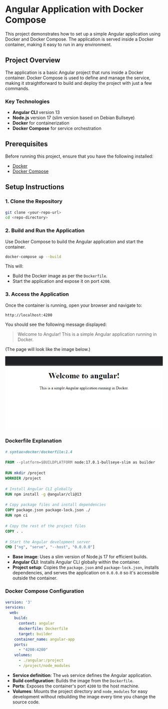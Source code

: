 # Angular Application with Docker Compose

This project demonstrates how to set up a simple Angular application using Docker and Docker Compose. The application is served inside a Docker container, making it easy to run in any environment.

## Project Overview

The application is a basic Angular project that runs inside a Docker container. Docker Compose is used to define and manage the service, making it straightforward to build and deploy the project with just a few commands.

### Key Technologies

- **Angular CLI** version 13
- **Node.js** version 17 (slim version based on Debian Bullseye)
- **Docker** for containerization
- **Docker Compose** for service orchestration

## Prerequisites

Before running this project, ensure that you have the following installed:

- [Docker](https://docs.docker.com/get-docker/)
- [Docker Compose](https://docs.docker.com/compose/install/)

## Setup Instructions

### 1. Clone the Repository

```bash
git clone <your-repo-url>
cd <repo-directory>
```

### 2. Build and Run the Application

Use Docker Compose to build the Angular application and start the container.

```bash
docker-compose up --build
```

This will:

- Build the Docker image as per the `Dockerfile`.
- Start the application and expose it on port `4200`.

### 3. Access the Application

Once the container is running, open your browser and navigate to:

```
http://localhost:4200
```

You should see the following message displayed:

> Welcome to Angular! This is a simple Angular application running in Docker.

(The page will look like the image below.)

![Application Screenshot](./sample.png)

### Dockerfile Explanation

```dockerfile
# syntax=docker/dockerfile:1.4

FROM --platform=$BUILDPLATFORM node:17.0.1-bullseye-slim as builder

RUN mkdir /project
WORKDIR /project

# Install Angular CLI globally
RUN npm install -g @angular/cli@13

# Copy package files and install dependencies
COPY package.json package-lock.json ./
RUN npm ci

# Copy the rest of the project files
COPY . .

# Start the Angular development server
CMD ["ng", "serve", "--host", "0.0.0.0"]
```

- **Base image**: Uses a slim version of Node.js 17 for efficient builds.
- **Angular CLI**: Installs Angular CLI globally within the container.
- **Project setup**: Copies the `package.json` and `package-lock.json`, installs dependencies, and serves the application on `0.0.0.0` so it's accessible outside the container.

### Docker Compose Configuration

```yaml
version: '3'
services:
  web:
    build:
      context: angular
      dockerfile: Dockerfile
      target: builder
    container_name: angular-app
    ports:
      - "4200:4200"
    volumes:
      - ./angular:/project
      - /project/node_modules
```

- **Service definition**: The `web` service defines the Angular application.
- **Build configuration**: Builds the image from the `Dockerfile`.
- **Ports**: Exposes the container's port `4200` to the host machine.
- **Volumes**: Mounts the project directory and `node_modules` for easy development without rebuilding the image every time you change the source code.
